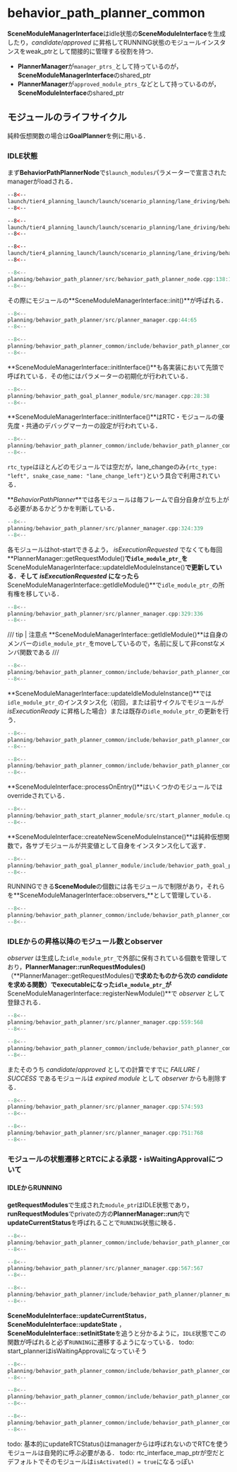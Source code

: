 # behavior_path_planner_common

**SceneModuleManagerInterface**はidle状態の**SceneModuleInterface**を生成したり，_candidate_/_approved_ に昇格してRUNNING状態のモジュールインスタンスをweak_ptrとして間接的に管理する役割を持つ．

- **PlannerManager**が`manager_ptrs_`として持っているのが，**SceneModuleManagerInterface**のshared_ptr
- **PlannerManager**が`approved_module_ptrs_`などとして持っているのが，**SceneModuleInterface**のshared_ptr

## モジュールのライフサイクル

純粋仮想関数の場合は**GoalPlanner**を例に用いる．

### IDLE状態

まず**BehaviorPathPlannerNode**で`$launch_modules`パラメーターで宣言されたmanagerがloadされる．

```xml title="tier4_planning_launch/launch/~/behavior_planning.launch.xml:42:46"
--8<--
launch/tier4_planning_launch/launch/scenario_planning/lane_driving/behavior_planning/behavior_planning.launch.xml:42:46
--8<--
```

```xml title="tier4_planning_launch/launch/~/behavior_planning.launch.xml:94:98"
--8<--
launch/tier4_planning_launch/launch/scenario_planning/lane_driving/behavior_planning/behavior_planning.launch.xml:94:98
--8<--
```

```xml title="tier4_planning_launch/launch/~/behavior_planning.launch.xml:205:205""
--8<--
launch/tier4_planning_launch/launch/scenario_planning/lane_driving/behavior_planning/behavior_planning.launch.xml:205:205
--8<--
```

```cpp title="behavior_path_planner/src/behavior_path_planner_node.cpp:138:144@BehaviorPathPlannerNode()"
--8<--
planning/behavior_path_planner/src/behavior_path_planner_node.cpp:138:144
--8<--
```

その際にモジュールの**SceneModuleManagerInterface::init()**が呼ばれる．

```cpp title="behavior_path_planner/src/planner_manager.cpp:44:65"
--8<--
planning/behavior_path_planner/src/planner_manager.cpp:44:65
--8<--
```

```cpp title="behavior_path_planner_common/scene_module_manager_interface.hpp:58:58"
--8<--
planning/behavior_path_planner_common/include/behavior_path_planner_common/interface/scene_module_manager_interface.hpp:58:58
--8<--
```

**SceneModuleManagerInterface::initInterface()**も各実装において先頭で呼ばれている．その他にはパラメーターの初期化が行われている．

```cpp title="behavior_path_goal_planner_module/src/manager.cpp:28:38"
--8<--
planning/behavior_path_goal_planner_module/src/manager.cpp:28:38
--8<--
```

**SceneModuleManagerInterface::initInterface()**はRTC・モジュールの優先度・共通のデバッグマーカーの設定が行われている．

```cpp title="behavior_path_planner_common/scene_module_manager_interface.hpp:264:305"
--8<--
planning/behavior_path_planner_common/include/behavior_path_planner_common/interface/scene_module_manager_interface.hpp:264:305
--8<--
```

`rtc_type`はほとんどのモジュールでは空だが，lane_changeのみ`{rtc_type: "left", snake_case_name: "lane_change_left"}`という具合で利用されている．

**_BehaviorPathPlanner_**では各モジュールは毎フレームで自分自身が立ち上がる必要があるかどうかを判断している．

```cpp title="behavior_path_planner/src/planner_manager.cpp:324:339@getRequestModule"
--8<--
planning/behavior_path_planner/src/planner_manager.cpp:324:339
--8<--
```

各モジュールはhot-startできるよう， _isExecutionRequested_ でなくても毎回**PlannerManager::getRequestModule()**で`idle_module_ptr_`を**SceneModuleManagerInterface::updateIdleModuleInstance()**で更新している．そして _isExecutionRequested_ になったら**SceneModuleManagerInterface::getIdleModule()**で`idle_module_ptr_`の所有権を移している．

```cpp title="behavior_path_planner/src/planner_manager.cpp:329:336@getRequestModule"
--8<--
planning/behavior_path_planner/src/planner_manager.cpp:329:336
--8<--
```

/// tip | 注意点
**SceneModuleManagerInterface::getIdleModule()**は自身のメンバーの`idle_module_ptr_`をmoveしているので，名前に反して非constなメンバ関数である
///

```cpp title="behavior_path_planner_common/include/scene_module_manager_interface.hpp:259:259"
--8<--
planning/behavior_path_planner_common/include/behavior_path_planner_common/interface/scene_module_manager_interface.hpp:259:259
--8<--
```

**SceneModuleManagerInterface::updateIdleModuleInstance()**では`idle_module_ptr_`のインスタンス化（初回，または前サイクルでモジュールが _isExecutionReady_ に昇格した場合）または既存の`idle_module_ptr_`の更新を行う．

```cpp title="behavior_path_planner_common/include/scene_module_manager_interface.hpp:60:68"
--8<--
planning/behavior_path_planner_common/include/behavior_path_planner_common/interface/scene_module_manager_interface.hpp:60:68
--8<--
```

```cpp title="behavior_path_planner_common/include/scene_module_interface.hpp:171:177"
--8<--
planning/behavior_path_planner_common/include/behavior_path_planner_common/interface/scene_module_interface.hpp:171:177
--8<--
```

**SceneModuleInterface::processOnEntry()**はいくつかのモジュールではoverrideされている．

```cpp title="behavior_path_start_planner_module/src/start_planner_module.cpp:161:163"
--8<--
planning/behavior_path_start_planner_module/src/start_planner_module.cpp:161:163
--8<--
```

**SceneModuleInterface::createNewSceneModuleInstance()**は純粋仮想関数で，各サブモジュールが共変値として自身をインスタンス化して返す．

```cpp title="behavior_path_goal_planner_module/include/manager.hpp:37:42"
--8<--
planning/behavior_path_goal_planner_module/include/behavior_path_goal_planner_module/manager.hpp:37:42
--8<--
```

RUNNINGできる**SceneModule**の個数には各モジュールで制限があり，それらを**SceneModuleManagerInterface::observers\_**として管理している．

```cpp title="behavior_path_planner_common/interface/scene_module_manager_interface.hpp:198:199"
--8<--
planning/behavior_path_planner_common/include/behavior_path_planner_common/interface/scene_module_manager_interface.hpp:198:199
--8<--
```

### IDLEからの昇格以降のモジュール数とobserver

_observer_ は生成した`idle_module_ptr_`で外部に保有されている個数を管理しており，**PlannerManager::runRequestModules()**（**PlannerManager::getRequestModules()**で求めたものから次の _candidate_ を求める関数）でexecutableになった`idle_module_ptr_`が**SceneModuleManagerInterface::registerNewModule()**で _observer_ として登録される．

```cpp title="behavior_path_planner/src/planner_manager.cpp:559:568@runRequestModules"
--8<--
planning/behavior_path_planner/src/planner_manager.cpp:559:568
--8<--
```

```cpp title="behavior_path_planner_common/interface/scene_module_manager_interface.hpp:79:91"
--8<--
planning/behavior_path_planner_common/include/behavior_path_planner_common/interface/scene_module_manager_interface.hpp:79:91
--8<--
```

またそのうち _candidate_/_approved_ としての計算ですでに _FAILURE_ / _SUCCESS_ であるモジュールは _expired module_ として _observer_ からも削除する．

```cpp title="planning/behavior_path_planner/src/planner_manager.cpp:574:593@runRequestModules"
--8<--
planning/behavior_path_planner/src/planner_manager.cpp:574:593
--8<--
```

```cpp title="planning/behavior_path_planner/src/planner_manager.cpp:751:768@runApprovedModules"
--8<--
planning/behavior_path_planner/src/planner_manager.cpp:751:768
--8<--
```

### モジュールの状態遷移とRTCによる承認・isWaitingApprovalについて

#### IDLEからRUNNING

**getRequestModules**で生成された`module_ptr`はIDLE状態であり，**runRequestModules**でprivateの方の**PlannerManager::run**内で**updateCurrentStatus**を呼ばれることで`RUNNING`状態に映る．

```cpp title="behavior_path_planner_common/scene_module_interface.hpp:444:444"
--8<--
planning/behavior_path_planner_common/include/behavior_path_planner_common/interface/scene_module_interface.hpp:444:444
--8<--
```

```cpp title="planning/behavior_path_planner/src/planner_manager.cpp:567:567@runRequestModules"
--8<--
planning/behavior_path_planner/src/planner_manager.cpp:567:567
--8<--
```

```cpp title="behavior_path_planner/include/behavior_path_planner/planner_manager.hpp:276:291"
--8<--
planning/behavior_path_planner/include/behavior_path_planner/planner_manager.hpp:276:291
--8<--
```

**SceneModuleInterface::updateCurrentStatus**，**SceneModuleInterface::updateState**
，**SceneModuleInterface::setInitState**を追うと分かるように，`IDLE`状態でこの関数が呼ばれると必ず`RUNNING`に遷移するようになっている．
todo: start_plannerはisWaitingApprovalになっていそう

```cpp title="behavior_path_planner_common/scene_module_interface.hpp:156:164"
--8<--
planning/behavior_path_planner_common/include/behavior_path_planner_common/interface/scene_module_interface.hpp:156:164
--8<--
```

```cpp title="behavior_path_planner_common/scene_module_interface.hpp:376:386"
--8<--
planning/behavior_path_planner_common/include/behavior_path_planner_common/interface/scene_module_interface.hpp:376:385
--8<--
```

```cpp title="behavior_path_planner_common/scene_module_interface.hpp:468:468"
--8<--
planning/behavior_path_planner_common/include/behavior_path_planner_common/interface/scene_module_interface.hpp:468:468
--8<--
```

todo: 基本的にupdateRTCStatus()はmanagerからは呼ばれないのでRTCを使うモジュールは自発的に呼ぶ必要がある．
todo: rtc_interface_map_ptrが空だとデフォルトでそのモジュールは`isActivated() = true`になるっぽい
